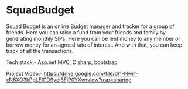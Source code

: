 # SquadBudget

Squad Budget is an online Budget manager and tracker for a group of friends. Here you can raise a fund from your friends and family by generating monthly SIPs. Here you can be lent money to any member or borrow money for an agreed rate of interest. And with that, you can keep track of all the transactions.

Tech stack:- Asp.net MVC, C sharp, bootstrap

Project Video:- https://drive.google.com/file/d/1-Nwrf-xN6XO3kPpLFlCD9ydj6FjP0YXw/view?usp=sharing
